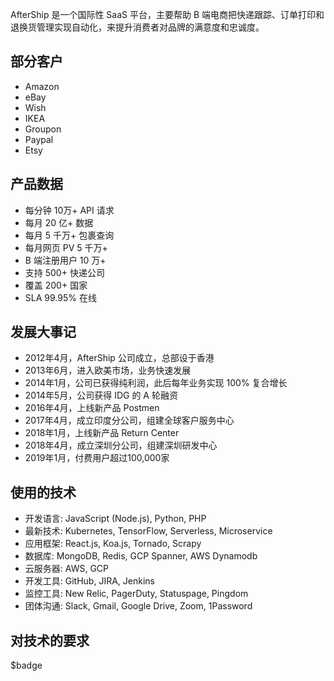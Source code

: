 
AfterShip 是一个国际性 SaaS 平台，主要帮助 B 端电商把快递跟踪、订单打印和退换货管理实现自动化，来提升消费者对品牌的满意度和忠诚度。

## 部分客户

* Amazon
* eBay
* Wish
* IKEA
* Groupon
* Paypal
* Etsy 


## 产品数据

* 每分钟 10万+ API 请求
* 每月 20 亿+ 数据
* 每月 5 千万+ 包裹查询
* 每月网页 PV 5 千万+
* B 端注册用户 10 万+ 
* 支持 500+ 快递公司
* 覆盖 200+ 国家
* SLA 99.95% 在线


## 发展大事记

* 2012年4月，AfterShip 公司成立，总部设于香港
* 2013年6月，进入欧美市场，业务快速发展
* 2014年1月，公司已获得纯利润，此后每年业务实现 100% 复合增长
* 2014年5月，公司获得 IDG 的 A 轮融资
* 2016年4月，上线新产品 Postmen
* 2017年4月，成立印度分公司，组建全球客户服务中心
* 2018年1月，上线新产品 Return Center
* 2018年4月，成立深圳分公司，组建深圳研发中心
* 2019年1月，付费用户超过100,000家


## 使用的技术 

* 开发语言: JavaScript (Node.js), Python, PHP
* 最新技术: Kubernetes, TensorFlow, Serverless, Microservice
* 应用框架: React.js, Koa.js, Tornado, Scrapy
* 数据库: MongoDB, Redis, GCP Spanner, AWS Dynamodb
* 云服务器: AWS, GCP
* 开发工具: GitHub, JIRA, Jenkins 
* 监控工具: New Relic, PagerDuty, Statuspage, Pingdom
* 团体沟通: Slack, Gmail, Google Drive, Zoom, 1Password


## 对技术的要求

$badge